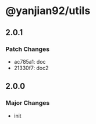 # @yanjian92/utils

## 2.0.1

### Patch Changes

- ac785a1: doc
- 21330f7: doc2

## 2.0.0

### Major Changes

- init
